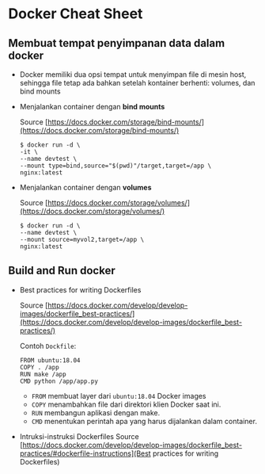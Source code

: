 # Docker Cheat Sheet

## Membuat tempat penyimpanan data dalam docker
- Docker memiliki dua opsi tempat untuk menyimpan file di mesin host, sehingga file tetap ada bahkan setelah kontainer berhenti: volumes, dan bind mounts
- Menjalankan container dengan __bind mounts__
  
  Source [https://docs.docker.com/storage/bind-mounts/](https://docs.docker.com/storage/bind-mounts/)
  ```
  $ docker run -d \
  -it \
  --name devtest \
  --mount type=bind,source="$(pwd)"/target,target=/app \
  nginx:latest
  ```
- Menjalankan container dengan __volumes__
  
  Source [https://docs.docker.com/storage/volumes/](https://docs.docker.com/storage/volumes/)
  ```
  $ docker run -d \
  --name devtest \
  --mount source=myvol2,target=/app \
  nginx:latest
  ```
## Build and Run docker
- Best practices for writing Dockerfiles
  
  Source [https://docs.docker.com/develop/develop-images/dockerfile_best-practices/](https://docs.docker.com/develop/develop-images/dockerfile_best-practices/)
  
  Contoh `Dockfile`:
  ```
  FROM ubuntu:18.04
  COPY . /app
  RUN make /app
  CMD python /app/app.py
  ```
  
  - `FROM` membuat layer dari `ubuntu:18.04` Docker images
  - `COPY` menambahkan file dari direktori klien Docker saat ini.
  - `RUN` membangun aplikasi dengan make.
  - `CMD` menentukan perintah apa yang harus dijalankan dalam container.
  
-  Intruksi-instruksi Dockerfiles
  Source [https://docs.docker.com/develop/develop-images/dockerfile_best-practices/#dockerfile-instructions](Best practices for writing Dockerfiles)
  
